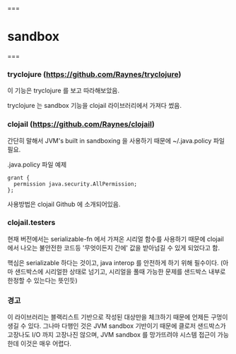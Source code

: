 ===
# sandbox
===

### tryclojure (https://github.com/Raynes/tryclojure)

이 기능은 tryclojure 를 보고 따라해보았음.

tryclojure 는 sandbox 기능을 clojail 라이브러리에서 가져다 썼음.


### clojail (https://github.com/Raynes/clojail)

간단히 말해서 JVM's built in sandboxing 을 사용하기 때문에 ~/.java.policy 파일 필요.

.java.policy 파일 예제

```
grant {
  permission java.security.AllPermission;
};
```

사용방법은 clojail Github 에 소개되어있음.


### clojail.testers

현재 버전에서는 serializable-fn 에서 가져온 시리얼 함수를 사용하기 때문에
clojail 에서 나오는 불안전한 코드등 '무엇이든지 간에' 값을 받아넘길 수 있게 되었다고 함.

핵심은 serializable 하다는 것이고, java interop 를 안전하게 하기 위해 필수이다.
(아마 샌드박스에 시리얼한 상태로 넘기고, 시리얼을 풀때 가능한 문제를 샌드박스 내부로 한정할 수 있는다는 뜻인듯)


### 경고

이 라이브러리는 블랙리스트 기반으로 작성된 대상만을 체크하기 때문에 언제든 구멍이 생길 수 있다.
그나마 다행인 것은 JVM sandbox 기반이기 때문에 클로저 샌드박스가 고장나도 I/O 까지 고장나진 않으며,
JVM sandbox 를 망가뜨려야 시스템 접근이 가능한데 이것은 매우 어렵다.